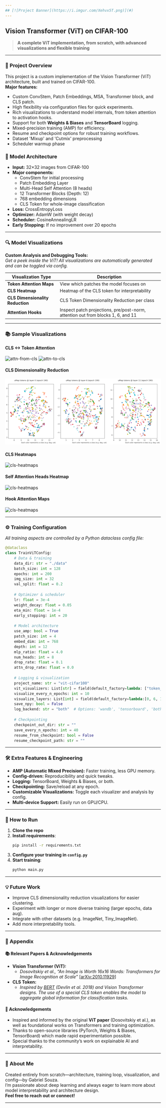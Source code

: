 ```yaml
---
## [![Project Banner](https://i.imgur.com/Xehvx5T.png)](#)
---
```


## Vision Transformer (ViT) on CIFAR-100

> **A complete ViT implementation, from scratch, with advanced visualizations and flexible training**

---

### 🚀 Project Overview

This project is a custom implementation of the Vision Transformer (ViT) architecture, built and trained on CIFAR-100.  
**Major features:**

- Custom ConvStem, Patch Embeddings, MSA, Transformer block, and CLS patch.
- High flexibility via configuration files for quick experiments.
- Rich visualizations to understand model internals, from token attention to activation hooks.
- Support for both **Weights & Biases** and **TensorBoard** logging.
- Mixed-precision training (AMP) for efficiency.
- Resume and checkpoint options for robust training workflows.
- Dataset 'Mixup' and 'Cutmix' preprocessing
- Scheduler warmup phase

### 🧩 Model Architecture

- **Input:** 32×32 images from CIFAR-100
- **Major components:**
  - ConvStem for initial processing
  - Patch Embedding Layer
  - Multi-Head Self Attention (8 heads)
  - 12 Transformer Blocks (Depth: 12)
  - 768 embedding dimensions
  - CLS Token for whole-image classification
- **Loss:** CrossEntropyLoss
- **Optimizer:** AdamW (with weight decay)
- **Scheduler:** CosineAnnealingLR
- **Early Stopping:** If no improvement over 20 epochs

---

### 🔍 Model Visualizations

**Custom Analysis and Debugging Tools:**  
_Get a peek inside the ViT! All visualizations are automatically generated and can be toggled via config._

| Visualization Type               | Description                                                                      |
| -------------------------------- | -------------------------------------------------------------------------------- |
| **Token Attention Maps**         | View which patches the model focuses on                                          |
| **CLS Heatmap**                  | Heatmap of the CLS token for interpretability                                    |
| **CLS Dimensionality Reduction** | CLS Token Dimensionality Reduction per class                                     |
| **Attention Hooks**              | Inspect patch projections, pre/post-norm, attention out from blocks 1, 6, and 11 |

---

### 📚 Sample Visualizations

#### CLS <-> Token Attention

![attn-from-cls](assets/attn_from_cls.gif)
![attn-to-cls](assets/attn_to_cls.gif)

#### CLS Dimensionality Reduction

![cls-heatmaps](assets/cls_dim_reduction.png)

#### CLS Heatmaps

![cls-heatmaps](assets/cls_heatmaps.gif)

#### Self Attention Heads Heatmap

![cls-heatmaps](assets/attn_heads.gif)

#### Hook Attention Maps

![cls-heatmaps](assets/hook_attn_maps.gif)

---

### ⚙️ Training Configuration

_All training aspects are controlled by a Python dataclass config file:_

```python
@dataclass
class TrainViTConfig:
    # Data & training
    data_dir: str = "./data"
    batch_size: int = 128
    epochs: int = 200
    img_size: int = 32
    val_split: float = 0.2

    # Optimizer & scheduler
    lr: float = 3e-4
    weight_decay: float = 0.05
    eta_min: float = 1e-4
    early_stopping: int = 20

    # Model architecture
    use_amp: bool = True
    patch_size: int = 4
    embed_dim: int = 768
    depth: int = 12
    mlp_ratio: float = 4.0
    num_heads: int = 8
    drop_rate: float = 0.1
    attn_drop_rate: float = 0.0

    # Logging & visualization
    project_name: str = "vit-cifar100"
    vit_visualizers: List[str] = field(default_factory=lambda: ["token_attn_maps", "cls_heatmap", "cls_dim_reduction", "hooks"])
    visualize_every_n_epochs: int = 10
    visualize_layers: List[int] = field(default_factory=lambda:[0, 6, 11])
    save_npy: bool = False
    log_backend: str = "both"  # Options: 'wandb', 'tensorboard', 'both', ''

    # Checkpointing
    checkpoint_out_dir: str = ""
    save_every_n_epochs: int = 40
    resume_from_checkpoint: bool = False
    resume_checkpoint_path: str = ""
```

---

### 🛠️ Extra Features & Engineering

- **AMP (Automatic Mixed Precision):** Faster training, less GPU memory.
- **Config-driven:** Reproducibility and quick tweaks.
- **Logging:** TensorBoard, Weights & Biases, or both.
- **Checkpointing:** Save/reload at any epoch.
- **Customizable Visualizations:** Toggle each visualizer and analysis by config.
- **Multi-device Support:** Easily run on GPU/CPU.

---

### 🚦 How to Run

1. **Clone the repo**
2. **Install requirements**:
   ```bash
   pip install -r requirements.txt
   ```
3. **Configure your training in `config.py`**
4. **Start training**:
   ```bash
   python main.py
   ```

---

### 💡 Future Work

- Improve CLS dimensionality reduction visualizations for easier clustering.
- Experiment with longer or more diverse training (larger epochs, data aug).
- Integrate with other datasets (e.g. ImageNet, Tiny_ImageNet).
- Add more interpretability tools.

---

### 📎 Appendix

#### 📚 Relevant Papers & Acknowledgements

- **Vision Transformer (ViT):**
  - _Dosovitskiy et al., “An Image is Worth 16x16 Words: Transformers for Image Recognition at Scale”_ [[arXiv:2010.11929](https://arxiv.org/abs/2010.11929)]
- **CLS Token:**
  - _Inspired by [BERT](https://arxiv.org/abs/1810.04805) (Devlin et al. 2018) and Vision Transformer designs. The use of a special CLS token enables the model to aggregate global information for classification tasks._

#### 🙏 Acknowledgements

- Inspired and informed by the original **ViT paper** (Dosovitskiy et al.), as well as foundational works on Transformers and training optimization.
- Thanks to open-source libraries (PyTorch, Weights & Biases, TensorBoard) which made rapid experimentation possible.
- Special thanks to the community’s work on explainable AI and interpretability.

---

### 👋 About Me

Created entirely from scratch—architecture, training loop, visualization, and config—by Gabriel Souza.  
I’m passionate about deep learning and always eager to learn more about model interpretability and architecture design.  
**Feel free to reach out or connect!**

---
